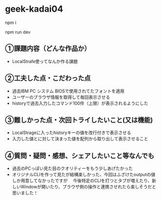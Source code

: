 # geek-kadai04
npm i

npm run dev

## ①課題内容（どんな作品か）

  - LocalStrafe使ってなんか作る課題

## ②工夫した点・こだわった点

  - 過去IBM PC システム BIOSで使用されてたフォントを適用
  - ユーザーのブラウザ情報を取得して毎回表示させる
  - historyで過去入力したコマンド100件（上限）が表示されるようにした

## ③難しかった点・次回トライしたいこと(又は機能)

  - LocalStrageに入ったhistoryキーの値を改行付きで表示させる
  - 入力した値とに対して決まった値を配列から取り出して表示させること

## ④質問・疑問・感想、シェアしたいこと等なんでも

  - 過去のPCっぽい見た目のクオリティーをもう少しあげたかった
  - オリジナルCLIを作って見たが結構楽しかった、今回はふざけたoutputの値しか用意してなかったですが
  　今後特定のCLIを打つとタブが増えたり、新しいWindowが開いたり、ブラウザ側の操作と連携させれたら楽しそうだと思いました！






